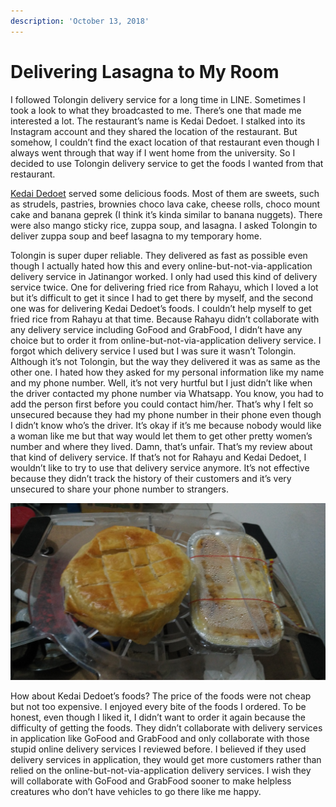 ```yaml
---
description: 'October 13, 2018'
---
```


# Delivering Lasagna to My Room

I followed Tolongin delivery service for a long time in LINE. Sometimes I took a look to what they broadcasted to me. There’s one that made me interested a lot. The restaurant’s name is Kedai Dedoet. I stalked into its Instagram account and they shared the location of the restaurant. But somehow, I couldn’t find the exact location of that restaurant even though I always went through that way if I went home from the university. So I decided to use Tolongin delivery service to get the foods I wanted from that restaurant.

[Kedai Dedoet](https://www.instagram.com/kedai_dedoet/) served some delicious foods. Most of them are sweets, such as strudels, pastries, brownies choco lava cake, cheese rolls, choco mount cake and banana geprek \(I think it’s kinda similar to banana nuggets\). There were also mango sticky rice, zuppa soup, and lasagna. I asked Tolongin to deliver zuppa soup and beef lasagna to my temporary home.

Tolongin is super duper reliable. They delivered as fast as possible even though I actually hated how this and every online-but-not-via-application delivery service in Jatinangor worked. I only had used this kind of delivery service twice. One for delivering fried rice from Rahayu, which I loved a lot but it’s difficult to get it since I had to get there by myself, and the second one was for delivering Kedai Dedoet’s foods. I couldn’t help myself to get fried rice from Rahayu at that time. Because Rahayu didn’t collaborate with any delivery service including GoFood and GrabFood, I didn’t have any choice but to order it from online-but-not-via-application delivery service. I forgot which delivery service I used but I was sure it wasn’t Tolongin. Although it’s not Tolongin, but the way they delivered it was as same as the other one. I hated how they asked for my personal information like my name and my phone number. Well, it’s not very hurtful but I just didn’t like when the driver contacted my phone number via Whatsapp. You know, you had to add the person first before you could contact him/her. That’s why I felt so unsecured because they had my phone number in their phone even though I didn’t know who’s the driver. It’s okay if it’s me because nobody would like a woman like me but that way would let them to get other pretty women’s number and where they lived. Damn, that’s unfair. That’s my review about that kind of delivery service. If that’s not for Rahayu and Kedai Dedoet, I wouldn’t like to try to use that delivery service anymore. It’s not effective because they didn’t track the history of their customers and it’s very unsecured to share your phone number to strangers.

![](../../.gitbook/assets/unpad-blog_191231_0066.jpg)

How about Kedai Dedoet’s foods? The price of the foods were not cheap but not too expensive. I enjoyed every bite of the foods I ordered. To be honest, even though I liked it, I didn’t want to order it again because the difficulty of getting the foods. They didn’t collaborate with delivery services in application like GoFood and GrabFood and only collaborate with those stupid online delivery services I reviewed before. I believed if they used delivery services in application, they would get more customers rather than relied on the online-but-not-via-application delivery services. I wish they will collaborate with GoFood and GrabFood sooner to make helpless creatures who don’t have vehicles to go there like me happy.

